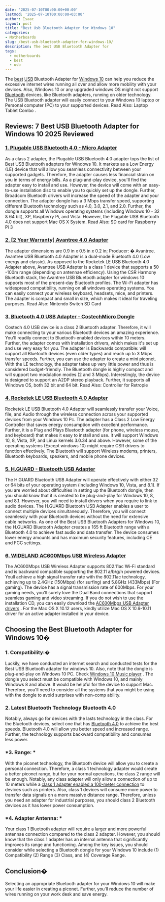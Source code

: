 ```yaml
---
date: '2025-07-10T00:00:00+00:00'
lastmod: '2025-07-10T00:00:00+03:00'
author: Isaac
layout: post
title: "Best Usb Bluetooth Adapter for Windows 10"
categories:
- Motherboards
slug: /best-usb-bluetooth-adapter-for-windows-10/
description: The best USB Bluetooth Adapter for
tags: 
  - motherboards
  - best
  - usb
---
```

The [best](/posts/best-android-tablet-for-gaming/) [USB](/posts/best-usb-hub-for-imac/) Bluetooth Adapter for
[Windows 10](https://en.wikipedia.org/wiki/Windows_10)
can help you reduce the excessive internet wires running all over and allow more mobility with your devices.
Also, Windows 10 or any upgraded windows OS might not support
[Bluetooth](https://en.wikipedia.org/wiki/Bluetooth)
devices, like Bluetooth adapters, running on older technology.
The USB Bluetooth adapter will easily connect to your Windows 10 laptop or Personal computer (PC) to your supported devices. Read Also:
Laptop Tablet Combo
.
## Reviews: 7 Best USB Bluetooth Adapter for Windows 10 2025 Reviewed
### [1. Plugable USB Bluetooth 4.0 - Micro Adapter](https://www.amazon.com/dp/B009ZIILLI/?tag=p-policy-20)
As a class 2 adapter, the Plugable USB Bluetooth 4.0 adapter tops the list of Best USB Bluetooth adapters for Windows 10.
It markets as a Low Energy (LE) device that will allow you seamless connectivity between your supported gadgets. Therefore, the adapter causes less financial strain on you in terms of energy bills.
As a plug-and-play device, you'll find the adapter easy to install and use. However, the device will come with an easy-to-use installation disc to enable you to quickly set up the dongle.
Further, Broadcom Bluetooth drivers will increase the speed of the adapter and your connection.
The adapter dongle has a 3 Mbps transfer speed, supporting different Bluetooth technology such as 4.0, 3.0, 2.1, and 2.0.
Further, the dongle supports all Windows operating systems (including Windows 10 - 32 & 64 bit), XP, Raspberry Pi, and Vista. However, the Plugable USB Bluetooth 4.0 does not support Mac OS X System.
Read Also:
SD card for Raspberry Pi 3
### [2. [2 Year Warranty] Avantree 4.0 Adapter](https://www.amazon.com/dp/B00VWEK4IG/?tag=p-policy-20)
The adapter dimensions are 0.9 in x 0.5 in x 0.2 in; Producer:
**�**
Avantree. Avantree USB Bluetooth 4.0 Adapter is a dual-mode Bluetooth 4.0 (Low energy and classic).
As opposed to the Rocketek LE USB Bluetooth 4.0 Adapter above, Avantree USB Adapter is a class 1 device that supports a 50 -100m range (depending on antennae efficiency).
Using the CSR Harmony Bluetooth stack, the Avantree USB Bluetooth adapter for windows 10 supports most of the present-day Bluetooth profiles.
The Wi-Fi adapter has widespread compatibility, running on all windows operating systems. You can easily connect your wireless keyboard, headsets, mice, and printers. The adapter is compact and small in size, which makes it ideal for traveling purposes.
Read Also:
Nintendo Switch SD Card
### [3. Bluetooth 4.0 USB Adapter - CostechMicro Dongle](https://www.amazon.com/dp/B01DAW21UG/?tag=p-policy-20)
Costech 4.0 USB device is a class 2 Bluetooth adapter. Therefore, it will make connecting to your various Bluetooth devices an amazing experience.
You'll readily connect to Bluetooth-enabled devices within 10 meters.
Further, the adapter comes with installation drivers, which makes it's set up and use very easy for you.
The adapter is Backwards compatible: will support all Bluetooth devices (even older types) and reach up to 3 Mbps transfer speeds.
Further, you can use the adapter to create a mini piconet.
With the LE technology, the adapter takes up very little power and thus is considered budget-friendly.
The Bluetooth dongle is highly compact and will support two modulation modes (2 and 3 Mbps).
Interestingly, the device is designed to support an A2DP stereo playback. Further, it supports all Windows OS, both 32 bit and 64 bit.
Read Also:
Controller for Retropie
### [4. Rocketek LE USB Bluetooth 4.0 Adapter](https://www.amazon.com/dp/B00H8O8CMO/?tag=p-policy-20)
Rocketek LE USB Bluetooth 4.0 Adapter will seamlessly transfer your Voice, file, and Audio through the wireless connection across your supported devices from your Windows 10 Pc.
The adapter has a Class 2 Low Energy Controller that saves energy consumption with excellent performance. Further, it is a Plug and Plays Bluetooth adapter (for phone, wireless mouse, and keyboard) that makes it easy to install and use.
It will support Windows 10, 8, Vista, XP, and Linux kernels 3.0.34 and above.
However, some of the operating systems (Except windows 10) might require CSR drivers to function effectively. The Bluetooth will support Wireless modems, printers, Bluetooth keyboards, speakers, and mobile phone devices.
### [5. H.GUARD - Bluetooth USB Adapter](https://www.amazon.com/dp/B076FP4KQD/?tag=p-policy-20)
The H.GUARD Bluetooth USB Adapter will operate effectively with either 32 or 64 bits of your operating system (including Windows 10, Vista, and 8.1).
If you are worried about difficulties in setting up the Bluetooth dongle, then you should know that it is created to be plug-and-play for Windows 10, 8, and 8.1.
However, you will need to install drivers when you require to link to audio devices.
The H.GUARD Bluetooth USB Adapter enables a user to connect multiple devices simultaneously.
Therefore, you will connect seamlessly with your Bluetooth devices without the need for extensive cable networks.
As one of the Best USB Bluetooth Adapters for Windows 10, the H.GUARD Bluetooth Adapter creates a 165 ft Bluetooth range with a Bluetooth 4.0 to achieve fast audio and data transfer.
The device consumes lower energy amounts and has maximum security features, including CE and FCC settings.
### [6. WIDELAND AC600Mbps USB Wireless Adapter](https://www.amazon.com/dp/B01MYGETQJ/?tag=p-policy-20)
The AC600Mbps USB Wireless Adapter supports 802.11ac Wi-Fi standard and is backward compatible supporting the 802.11 a/b/g/n powered devices.
Youll achieve a high signal transfer rate with the 802.11ac technology, achieving up to 2.4GHz (150Mbps) (for surfing) and 5.8GHz (433Mbps) (For gaming).
The device has a signal transmission rate of 600Mbps.
For your gaming needs, you'll surely love the Dual Band connections that support seamless gaming and video streaming.
If you do not wish to use the installation CD, you can easily download the
[AC600Mbps USB Adapter drivers](https://goo.gl/INhAVQ)
.
For the Mac OS X 10.12 users, kindly utilize Mac OS X 10.6-10.11 driver for an active adapter installed in your device.
## **Choosing the Best Bluetooth Adapter for Windows 10�**
### **1. Compatibility:�**
Luckily, we have conducted an internet search and conducted tests for the Best USB Bluetooth adapter for windows 10. Also, note that the dongle is plug-and-play on Windows 10 PC. Check
[Windows 10 Music player](https://pestpolicy.com/best-music-player-for-windows-10-free-download/)
.
The dongle you select must be compatible with Windows 10, and mainly Windows 8 and above. It would be helpful for the device to support Mac.
Therefore, you'll need to consider all the systems that you might be using with the dongle to avoid surprises with non-comp ability.
### **2. Latest Bluetooth Technology  Bluetooth 4.0**
Notably, always go for devices with the lasts technology in the class. For the Bluetooth devices, select one that has
[Bluetooth 4.0](https://en.wikipedia.org/wiki/Bluetooth#Bluetooth_4.0_.2B_LE)
to achieve the best speeds.
Bluetooth 4.0 will allow you better speed and increased range. Further, the technology supports backward compatibility and consumes less power.
### ***3. Range:** *
With the piconet technology, the Bluetooth device will allow you to create a personal connection. Therefore, a class 1 technology adapter would create a better piconet range, but for your normal operations, the class 2 range will be enough.
Notably, any class adapter will only allow a connection of up to 10 meters while a
[class 1 adapter enabled a 100-meter connection](https://www.sans.edu/cyber-research/security-laboratory/article/bluetooth)
to devices such as printers.
Also, class 1 devices will consume more power to transfer data signals on a more massive distance range. Therefore, unless you need an adapter for industrial purposes, you should class 2 Bluetooth devices as it has lower power consumption.
### ***4. Adapter Antenna:** *
Your class 1 Bluetooth adapter will require a larger and more powerful antennae connection compared to the class 2 adapter.
However, you should know that the class 1 adapter has an internal antenna that significantly improves its range and functioning.
Among the key issues, you should consider while selecting a Bluetooth dongle for your Windows 10 include (1) Compatibility (2) Range (3) Class, and (4) Coverage Range.
## **Conclusion�**
Selecting an appropriate Bluetooth adapter for your Windows 10 will make your life easier in creating a piconet.
Further, you'll reduce the number of wires running on your work desk and save energy.
